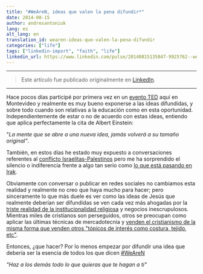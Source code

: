 ```yaml
---
title: "#WeAreN, ideas que valen la pena difundir*"
date: 2014-08-15
author: andresantoniuk
lang: es
alt_lang: en
translation_id: wearen-ideas-que-valen-la-pena-difundir
categories: ["life"]
tags: ["linkedin-import", "faith", "life"]
linkedin_url: https://www.linkedin.com/pulse/20140815135847-9925762--wearen-ideas-que-valen-la-pena-difundir
---
```


---

> Este artículo fue publicado originalmente en [LinkedIn](https://www.linkedin.com/pulse/20140815135847-9925762--wearen-ideas-que-valen-la-pena-difundir).

---

Hace pocos días participé por primera vez en un [evento TED](http://www.tedxmontevideo.org/) aquí en Montevideo y realmente es muy bueno exponerse a las ideas difundidas, y sobre todo cuando son relativas a la educación como en esta oportunidad. Independientemente de estar o no de acuerdo con estas ideas, entiendo que aplica perfectamente la cita de Albert Einstein:

"*La mente que se abre a una nueva idea, jamás volverá a su tamaño original"*.

También, en estos días he estado muy expuesto a conversaciones referentes al [conflicto Israelitas-Palestinos](https://www.facebook.com/alain.mizrahi/posts/10152588069171168) pero me ha sorprendido el silencio o indiferencia frente a algo tan serio como [lo que está pasando en Irak](http://www.abc.es/internacional/20140812/abci-cristianos-huyen-yihadistas-201408112146.html).

Obviamente con conversar o publicar en redes sociales no cambiamos esta realidad y realmente no creo que haya mucho para hacer; pero sinceramente lo que más duele es ver como las ideas de Jesús que realmente deberían ser difundidas se ven cada vez más ahogadas por la [triste realidad de la institucionalidad religiosa](http://www.relevantmagazine.com/god/church/why-you-shouldn%E2%80%99t-give-church) y negocios inescrupulosos. Mientras miles de cristianos son perseguidos, otros se preocupan como aplicar las últimas técnicas de mercadotecnia y [venden el cristianismo de la misma forma que venden otros "tópicos de interés como costura, tejido, etc"](http://www.digitalbookworld.com/2013/harpercollins-christian-launches-spanish-language-online-portal-lidervision-com/).

Entonces, ¿que hacer? Por lo menos empezar por difundir una idea que debería ser la esencia de todos los que dicen [#WeAreN](https://twitter.com/search?q=%23WeAreN)

*"Haz a los demás todo lo que quieras que te hagan a ti"*